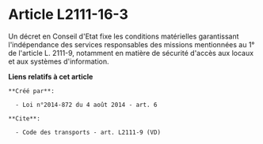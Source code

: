 # Article L2111-16-3

Un décret en Conseil d'Etat fixe les conditions matérielles garantissant l'indépendance des services responsables des
missions mentionnées au 1° de l'article L. 2111-9, notamment en matière de sécurité d'accès aux locaux et aux systèmes
d'information.

**Liens relatifs à cet article**

	**Créé par**:

	  - Loi n°2014-872 du 4 août 2014 - art. 6

	**Cite**:

	  - Code des transports - art. L2111-9 (VD)
